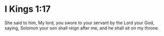 # I Kings 1:17

She said to him, My lord, you swore to your servant by the Lord your God, saying, Solomon your son shall reign after me, and he shall sit on my throne.
